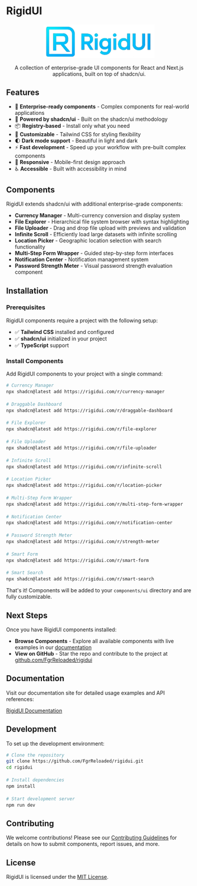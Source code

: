 # RigidUI

<p align="center">
  <img src="public/logo.png" alt="RigidUI Logo" width="300" />
</p>

<p align="center">
  A collection of enterprise-grade UI components for React and Next.js applications, built on top of shadcn/ui.
</p>

## Features

- 🧩 **Enterprise-ready components** - Complex components for real-world applications
- 🔌 **Powered by shadcn/ui** - Built on the shadcn/ui methodology
- 📦 **Registry-based** - Install only what you need
- 🎨 **Customizable** - Tailwind CSS for styling flexibility
- 🌓 **Dark mode support** - Beautiful in light and dark
- ⚡ **Fast development** - Speed up your workflow with pre-built complex components
- 📱 **Responsive** - Mobile-first design approach
- ♿ **Accessible** - Built with accessibility in mind

## Components

RigidUI extends shadcn/ui with additional enterprise-grade components:

- **Currency Manager** - Multi-currency conversion and display system
- **File Explorer** - Hierarchical file system browser with syntax highlighting
- **File Uploader** - Drag and drop file upload with previews and validation
- **Infinite Scroll** - Efficiently load large datasets with infinite scrolling
- **Location Picker** - Geographic location selection with search functionality
- **Multi-Step Form Wrapper** - Guided step-by-step form interfaces
- **Notification Center** - Notification management system
- **Password Strength Meter** - Visual password strength evaluation component

## Installation

### Prerequisites

RigidUI components require a project with the following setup:

- ✅ **Tailwind CSS** installed and configured
- ✅ **shadcn/ui** initialized in your project
- ✅ **TypeScript** support

### Install Components

Add RigidUI components to your project with a single command:

```bash
# Currency Manager
npx shadcn@latest add https://rigidui.com/r/currency-manager

# Draggable Dashboard
npx shadcn@latest add https://rigidui.com/r/draggable-dashboard

# File Explorer
npx shadcn@latest add https://rigidui.com/r/file-explorer

# File Uploader
npx shadcn@latest add https://rigidui.com/r/file-uploader

# Infinite Scroll
npx shadcn@latest add https://rigidui.com/r/infinite-scroll

# Location Picker
npx shadcn@latest add https://rigidui.com/r/location-picker

# Multi-Step Form Wrapper
npx shadcn@latest add https://rigidui.com/r/multi-step-form-wrapper

# Notification Center
npx shadcn@latest add https://rigidui.com/r/notification-center

# Password Strength Meter
npx shadcn@latest add https://rigidui.com/r/strength-meter

# Smart Form
npx shadcn@latest add https://rigidui.com/r/smart-form

# Smart Search
npx shadcn@latest add https://rigidui.com/r/smart-search
```

That's it! Components will be added to your `components/ui` directory and are fully customizable.

## Next Steps

Once you have RigidUI components installed:

- **Browse Components** - Explore all available components with live examples in our [documentation](https://rigidui.com/docs/components)
- **View on GitHub** - Star the repo and contribute to the project at [github.com/FgrReloaded/rigidui](https://github.com/FgrReloaded/rigidui)

## Documentation

Visit our documentation site for detailed usage examples and API references:

[RigidUI Documentation](https://rigidui.com/docs)

## Development

To set up the development environment:

```bash
# Clone the repository
git clone https://github.com/FgrReloaded/rigidui.git
cd rigidui

# Install dependencies
npm install

# Start development server
npm run dev
```

## Contributing

We welcome contributions! Please see our [Contributing Guidelines](./CONTRIBUTING.md) for details on how to submit components, report issues, and more.

## License

RigidUI is licensed under the [MIT License](./LICENSE).
